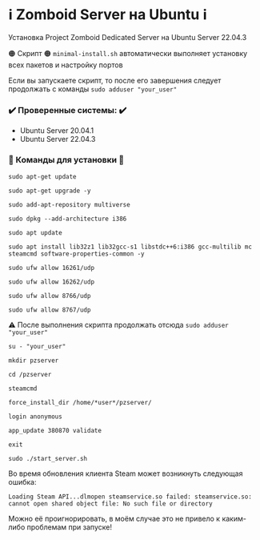 # ℹ️ Zomboid Server на Ubuntu ℹ️
Установка Project Zomboid Dedicated Server на Ubuntu Server 22.04.3

🟠 Скрипт 🟠
`minimal-install.sh` автоматически выполняет установку всех пакетов и настройку портов

Если вы запускаете скрипт, то после его завершения следует продолжать с команды `sudo adduser "your_user"`

### ✔️ Проверенные системы: ✔️
- Ubuntu Server 20.04.1
- Ubuntu Server 22.04.3

### 🔻 Команды для установки 🔻


`sudo apt-get update`

`sudo apt-get upgrade -y`

`sudo add-apt-repository multiverse`

`sudo dpkg --add-architecture i386`

`sudo apt update`

`sudo apt install lib32z1 lib32gcc-s1 libstdc++6:i386 gcc-multilib mc steamcmd software-properties-common -y`

`sudo ufw allow 16261/udp`

`sudo ufw allow 16262/udp`

`sudo ufw allow 8766/udp`

`sudo ufw allow 8767/udp`

⚠️ После выполнения скрипта продолжать отсюда `sudo adduser "your_user"`

`su - "your_user"`

`mkdir pzserver`

`cd /pzserver`

`steamcmd`

`force_install_dir /home/*user*/pzserver/`

`login anonymous`

`app_update 380870 validate`

`exit`

`sudo ./start_server.sh`

Во время обновления клиента Steam может возникнуть следующая ошибка:

`Loading Steam API...dlmopen steamservice.so failed: steamservice.so: cannot open shared object file: No such file or directory`

Можно её проигнорировать, в моём случае это не привело к каким-либо проблемам при запуске!
